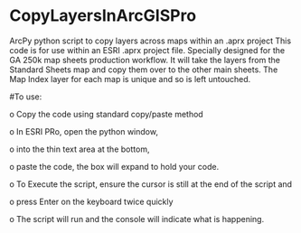 # CopyLayersInArcGISPro
ArcPy python script to copy layers across maps within an .aprx project
This code is for use within an ESRI .aprx project file.
Specially designed for the GA 250k map sheets production workflow.
It will take the layers from the Standard Sheets map and copy them over to the other main sheets.
The Map Index layer for each map is unique and so is left untouched.

#To use:

o Copy the code using standard copy/paste method

o In ESRI PRo, open the python window, 

o into the thin text area at the bottom,

o paste the code, the box will expand to hold your code.

o To Execute the script, ensure the cursor is still at the end of the script and

o press Enter on the keyboard twice quickly

o The script will run and the console will indicate what is happening.
